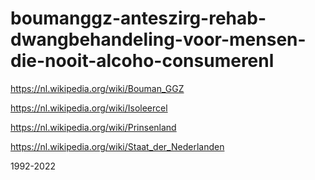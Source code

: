 # boumanggz-anteszirg-rehab-dwangbehandeling-voor-mensen-die-nooit-alcoho-consumerenl

https://nl.wikipedia.org/wiki/Bouman_GGZ

https://nl.wikipedia.org/wiki/Isoleercel

https://nl.wikipedia.org/wiki/Prinsenland

https://nl.wikipedia.org/wiki/Staat_der_Nederlanden

1992-2022
